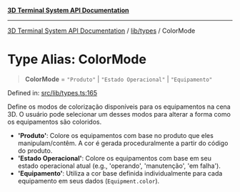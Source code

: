[**3D Terminal System API Documentation**](../../../README.md)

***

[3D Terminal System API Documentation](../../../README.md) / [lib/types](../README.md) / ColorMode

# Type Alias: ColorMode

> **ColorMode** = `"Produto"` \| `"Estado Operacional"` \| `"Equipamento"`

Defined in: [src/lib/types.ts:165](https://github.com/Dicommunitas/ThreeJS_Terminal_3D/blob/6861c3fedb296b50971bbc544df59a09f35d0238/src/lib/types.ts#L165)

Define os modos de colorização disponíveis para os equipamentos na cena 3D.
O usuário pode selecionar um desses modos para alterar a forma como os equipamentos são coloridos.

- **'Produto'**: Colore os equipamentos com base no produto que eles manipulam/contêm.
                 A cor é gerada proceduralmente a partir do código do produto.
- **'Estado Operacional'**: Colore os equipamentos com base em seu estado operacional atual
                            (e.g., 'operando', 'manutenção', 'em falha').
- **'Equipamento'**: Utiliza a cor base definida individualmente para cada equipamento
                     em seus dados (`Equipment.color`).
